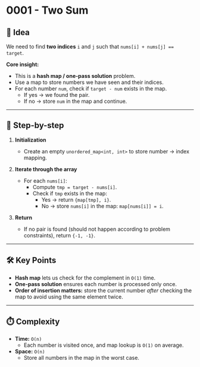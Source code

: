 # 0001 - Two Sum

## 🧠 Idea

We need to find **two indices** `i` and `j` such that `nums[i] + nums[j] == target`.  

**Core insight:**  
- This is a **hash map / one-pass solution** problem.  
- Use a map to store numbers we have seen and their indices.  
- For each number `num`, check if `target - num` exists in the map.  
  - If yes → we found the pair.  
  - If no → store `num` in the map and continue.

---

## 🔁 Step-by-step

1. **Initialization**  
   - Create an empty `unordered_map<int, int>` to store number → index mapping.  

2. **Iterate through the array**  
   - For each `nums[i]`:  
     - Compute `tmp = target - nums[i]`.  
     - Check if `tmp` exists in the map:  
       - Yes → return `{map[tmp], i}`.  
       - No → store `nums[i]` in the map: `map[nums[i]] = i`.  

3. **Return**  
   - If no pair is found (should not happen according to problem constraints), return `{-1, -1}`.

---

## 🛠️ Key Points

- **Hash map** lets us check for the complement in `O(1)` time.  
- **One-pass solution** ensures each number is processed only once.  
- **Order of insertion matters:** store the current number *after* checking the map to avoid using the same element twice.  

---

## ⏱️ Complexity

- **Time:** `O(n)`  
  - Each number is visited once, and map lookup is `O(1)` on average.  
- **Space:** `O(n)`  
  - Store all numbers in the map in the worst case.
